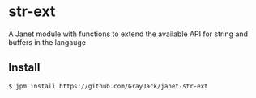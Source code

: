 # str-ext
A Janet module with functions to extend the available API for string and buffers
in the langauge

## Install
```sh
$ jpm install https://github.com/GrayJack/janet-str-ext
```
